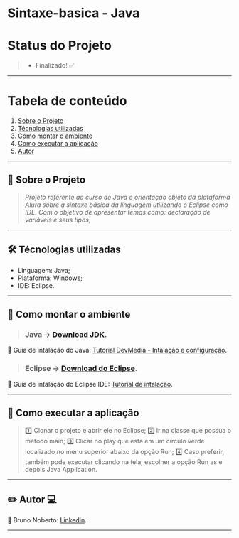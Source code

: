 # Sintaxe-basica - Java

# Status do Projeto
> - Finalizado! :white_check_mark:

*******
# Tabela de conteúdo
1. [Sobre o Projeto](#sobre)
2. [Técnologias utilizadas](#ferramentas)
3. [Como montar o ambiente](#ambiente)
4. [Como executar a aplicação](#execucao)
5. [Autor](#autor)

*******

<div id='sobre'/>

## :file_folder: Sobre o Projeto
>*Projeto referente ao curso de Java e orientação objeto da plataforma Alura sobre a sintaxe básica da linguagem utilizando o Eclipse como IDE.
Com o objetivo de apresentar temas como: declaração de variáveis e seus tipos;*

*******

<div id='ferramentas'/>

## 🛠 Técnologias utilizadas
- Linguagem: Java;
- Plataforma: Windows;
- IDE: Eclipse.

*******

<div id='ambiente'/>

## :file_folder: Como montar o ambiente

> ### Java -> [Download JDK](https://www.oracle.com/java/technologies/javase-downloads.html).
:pushpin: Guia de intalação do Java: [Tutorial DevMedia - Intalação e configuração](https://www.devmedia.com.br/instalacao-e-configuracao-do-pacote-java-jdk/23749).

> ### Eclipse -> [Download do Eclipse](https://www.eclipse.org/).
:pushpin: Guia de intalação do Eclipse IDE: [Tutorial de intalação](https://medium.com/danielpadua/java-spring-boot-eclipse-7a1c4c364839).

*******

<div id='execucao'/>

## :file_folder: Como executar a aplicação
> :one: Clonar o projeto e abrir ele no Eclipse;
> :two: Ir na classe que possua o método main;
> :three: Clicar no play que esta em um circulo verde localizado no menu superior abaixo da opção Run;
> :four: Caso preferir, também pode executar clicando na tela, escolher a opção Run as e depois Java Application.

*******

<div id='autor'/>

## :pencil2: Autor :computer:
:bust_in_silhouette: Bruno Noberto: [Linkedin](https://www.linkedin.com/in/bruno-noberto/).
*******
